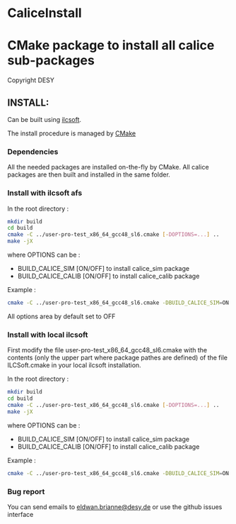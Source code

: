 # CaliceInstall
# CMake package to install all calice sub-packages
Copyright DESY

## INSTALL:

Can be built using [ilcsoft](http://ilcsoft.desy.de/portal).

The install procedure is managed by [CMake](http://cmake.org)

### Dependencies

All the needed packages are installed on-the-fly by CMake.
All calice packages are then built and installed in the same folder.

### Install with ilcsoft afs

In the root directory :

```bash
mkdir build
cd build
cmake -C ../user-pro-test_x86_64_gcc48_sl6.cmake [-DOPTIONS=...] ..
make -jX
```

where OPTIONS can be :
* BUILD_CALICE_SIM [ON/OFF] to install calice_sim package
* BUILD_CALICE_CALIB [ON/OFF] to install calice_calib package

Example :

```bash
cmake -C ../user-pro-test_x86_64_gcc48_sl6.cmake -DBUILD_CALICE_SIM=ON ..
```

All options area by default set to OFF

### Install with local ilcsoft

First modify the file user-pro-test_x86_64_gcc48_sl6.cmake with the contents (only the upper part where package pathes are defined) of the file ILCSoft.cmake in your local ilcsoft installation.

In the root directory :

```bash
mkdir build
cd build
cmake -C ../user-pro-test_x86_64_gcc48_sl6.cmake [-DOPTIONS=...] ..
make -jX
```

where OPTIONS can be :
* BUILD_CALICE_SIM [ON/OFF] to install calice_sim package
* BUILD_CALICE_CALIB [ON/OFF] to install calice_calib package

Example :

```bash
cmake -C ../user-pro-test_x86_64_gcc48_sl6.cmake -DBUILD_CALICE_SIM=ON ..
```

### Bug report

You can send emails to <eldwan.brianne@desy.de>
or use the github issues interface
